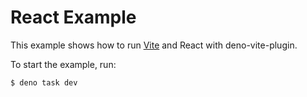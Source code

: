 # React Example 

This example shows how to run [Vite](https://vitejs.dev) and React with deno-vite-plugin.

To start the example, run:

```bash
$ deno task dev
```

